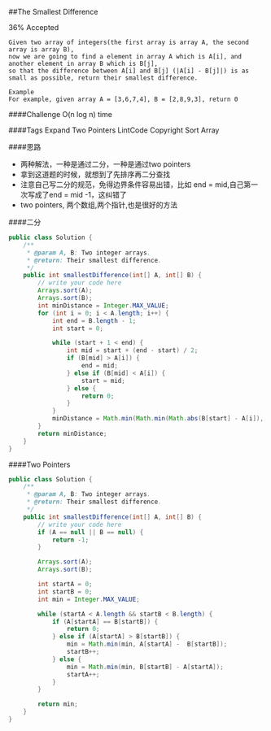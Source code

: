 ##The Smallest Difference

36% Accepted

	Given two array of integers(the first array is array A, the second array is array B),
    now we are going to find a element in array A which is A[i], and another element in array B which is B[j],
    so that the difference between A[i] and B[j] (|A[i] - B[j]|) is as small as possible, return their smallest difference.

	Example
	For example, given array A = [3,6,7,4], B = [2,8,9,3], return 0

####Challenge
O(n log n) time

####Tags Expand
Two Pointers LintCode Copyright Sort Array

####思路
- 两种解法，一种是通过二分，一种是通过two pointers
- 拿到这道题的时候，就想到了先排序再二分查找
- 注意自己写二分的规范，免得边界条件容易出错，比如 end = mid,自己第一次写成了end = mid -1，这纠错了
- two pointers, 两个数组,两个指针,也是很好的方法

####二分
```java
public class Solution {
    /**
     * @param A, B: Two integer arrays.
     * @return: Their smallest difference.
     */
    public int smallestDifference(int[] A, int[] B) {
        // write your code here
        Arrays.sort(A);
        Arrays.sort(B);
        int minDistance = Integer.MAX_VALUE;
        for (int i = 0; i < A.length; i++) {
            int end = B.length - 1;
            int start = 0;

            while (start + 1 < end) {
                int mid = start + (end - start) / 2;
                if (B[mid] > A[i]) {
                    end = mid;
                } else if (B[mid] < A[i]) {
                    start = mid;
                } else {
                    return 0;
                }
            }
            minDistance = Math.min(Math.min(Math.abs(B[start] - A[i]), Math.abs(B[end] - A[i])), minDistance);
        }
        return minDistance;
    }
}
```

####Two Pointers
```java
public class Solution {
    /**
     * @param A, B: Two integer arrays.
     * @return: Their smallest difference.
     */
    public int smallestDifference(int[] A, int[] B) {
        // write your code here
        if (A == null || B == null) {
            return -1;
        }

        Arrays.sort(A);
        Arrays.sort(B);

        int startA = 0;
        int startB = 0;
        int min = Integer.MAX_VALUE;

        while (startA < A.length && startB < B.length) {
            if (A[startA] == B[startB]) {
                return 0;
            } else if (A[startA] > B[startB]) {
                min = Math.min(min, A[startA] -  B[startB]);
                startB++;
            } else {
                min = Math.min(min, B[startB] - A[startA]);
                startA++;
            }
        }

        return min;
    }
}
```
